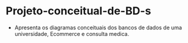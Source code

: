 # Projeto-conceitual-de-BD-s

  * Apresenta os diagramas conceituais dos bancos de dados de uma universidade, Ecommerce e consulta medica.
